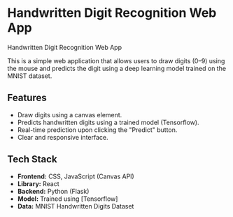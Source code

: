 #  Handwritten Digit Recognition Web App
Handwritten Digit Recognition Web App

This is a simple web application that allows users to draw digits (0–9) using the mouse and predicts the digit using a deep learning model trained on the MNIST dataset.

##  Features

- Draw digits using a canvas element.
- Predicts handwritten digits using a trained model (Tensorflow).
- Real-time prediction upon clicking the "Predict" button.
- Clear and responsive interface.

##  Tech Stack

- **Frontend:** CSS, JavaScript (Canvas API)
-  **Library:** React
- **Backend:** Python (Flask)
- **Model:** Trained using [Tensorflow]
- **Data:** MNIST Handwritten Digits Dataset



